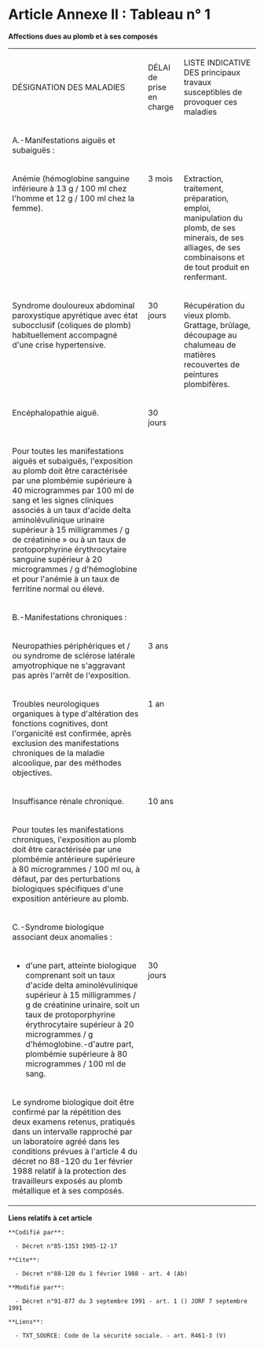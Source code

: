# Article Annexe II : Tableau n° 1

**Affections dues au plomb et à ses composés**

<table>
    <tbody>
      <tr>
        <td>

DÉSIGNATION DES MALADIES 

</td>
        <td>

DÉLAI de prise en charge 

</td>
        <td>

LISTE INDICATIVE DES principaux travaux susceptibles de provoquer ces maladies 

</td>
      </tr>
      <tr>
        <td valign="top">

A.-Manifestations aiguës et subaiguës : 

</td>
        <td valign="top">

</td>
        <td valign="top">
      </td></tr>
      <tr>
        <td valign="top">

Anémie (hémoglobine sanguine inférieure à 13 g / 100 ml chez l'homme et 12 g / 100 ml chez la femme). 

</td>
        <td valign="top">

3 mois 

</td>
        <td valign="top">

Extraction, traitement, préparation, emploi, manipulation du plomb, de ses minerais, de ses alliages, de ses combinaisons et
de tout produit en renfermant. 

</td>
      </tr>
      <tr>
        <td valign="top">

Syndrome douloureux abdominal paroxystique apyrétique avec état subocclusif (coliques de plomb) habituellement accompagné
d'une crise hypertensive. 

</td>
        <td valign="top">

30 jours 

</td>
        <td valign="top">

Récupération du vieux plomb. Grattage, brûlage, découpage au chalumeau de matières recouvertes de peintures plombifères. 

</td>
      </tr>
      <tr>
        <td valign="top">

Encéphalopathie aiguë. 

</td>
        <td valign="top">

30 jours 

</td>
        <td valign="top">
      </td></tr>
      <tr>
        <td valign="top">

Pour toutes les manifestations aiguës et subaiguës, l'exposition au plomb doit être caractérisée par une plombémie supérieure
à 40 microgrammes par 100 ml de sang et les signes cliniques associés à un taux d'acide delta aminolévulinique urinaire
supérieur à 15 milligrammes / g de créatinine » ou à un taux de protoporphyrine érythrocytaire sanguine supérieur à 20
microgrammes / g d'hémoglobine et pour l'anémie à un taux de ferritine normal ou élevé.

</td>
        <td valign="top">

</td>
        <td valign="top">
      </td></tr>
      <tr>
        <td valign="top">

B.-Manifestations chroniques : 

</td>
        <td valign="top">

</td>
        <td valign="top">
      </td></tr>
      <tr>
        <td valign="top">

Neuropathies périphériques et / ou syndrome de sclérose latérale amyotrophique ne s'aggravant pas après l'arrêt de
l'exposition. 

</td>
        <td valign="top">

3 ans 

</td>
        <td valign="top">
      </td></tr>
      <tr>
        <td valign="top">

Troubles neurologiques organiques à type d'altération des fonctions cognitives, dont l'organicité est confirmée, après
exclusion des manifestations chroniques de la maladie alcoolique, par des méthodes objectives. 

</td>
        <td valign="top">

1 an 

</td>
        <td valign="top">
      </td></tr>
      <tr>
        <td valign="top">

Insuffisance rénale chronique. 

</td>
        <td valign="top">

10 ans 

</td>
        <td valign="top">
      </td></tr>
      <tr>
        <td valign="top">

Pour toutes les manifestations chroniques, l'exposition au plomb doit être caractérisée par une plombémie antérieure
supérieure à 80 microgrammes / 100 ml ou, à défaut, par des perturbations biologiques spécifiques d'une exposition antérieure
au plomb.

</td>
        <td valign="top">

</td>
        <td valign="top">
      </td></tr>
      <tr>
        <td valign="top">

C.-Syndrome biologique associant deux anomalies :

</td>
        <td valign="top">

</td>
        <td valign="top">
      </td></tr>
      <tr>
        <td valign="top">

- d'une part, atteinte biologique comprenant soit un taux d'acide delta aminolévulinique supérieur à 15 milligrammes / g de
créatinine urinaire, soit un taux de protoporphyrine érythrocytaire supérieur à 20 microgrammes / g d'hémoglobine.-d'autre
part, plombémie supérieure à 80 microgrammes / 100 ml de sang. 

</td>
        <td valign="top">

30 jours 

</td>
        <td valign="top">
      </td></tr>
      <tr>
        <td valign="top">

Le syndrome biologique doit être confirmé par la répétition des deux examens retenus, pratiqués dans un intervalle rapproché
par un laboratoire agréé dans les conditions prévues à l'article 4 du décret no 88-120 du 1er février 1988 relatif à la
protection des travailleurs exposés au plomb métallique et à ses composés.

</td>
        <td valign="top">

</td>
        <td valign="top">
      </td></tr>
    </tbody>
  </table>

**Liens relatifs à cet article**

	**Codifié par**:

	  - Décret n°85-1353 1985-12-17

	**Cite**:

	  - Décret n°88-120 du 1 février 1988 - art. 4 (Ab)

	**Modifié par**:

	  - Décret n°91-877 du 3 septembre 1991 - art. 1 () JORF 7 septembre 1991

	**Liens**:

	  - TXT_SOURCE: Code de la sécurité sociale. - art. R461-3 (V)
